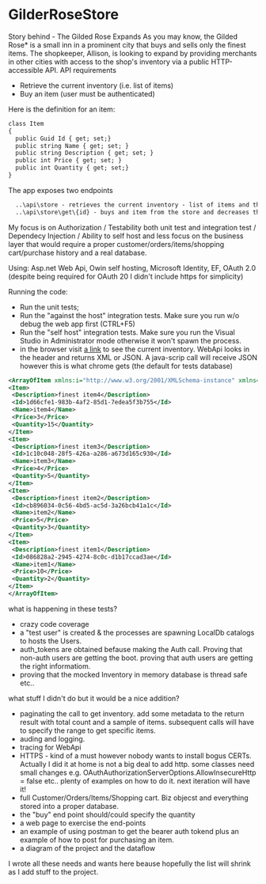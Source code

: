 # GilderRoseStore
Story behind - The Gilded Rose Expands
As you may know, the Gilded Rose* is a small inn in a prominent city that buys and sells only the finest items. The shopkeeper, Allison, is looking to expand by providing merchants in other cities with access to the shop's inventory via a public HTTP-accessible API.
API requirements
- Retrieve the current inventory (i.e. list of items)
- Buy an item (user must be authenticated)

Here is the definition for an item:
```xml
class Item
{
  public Guid Id { get; set;}
  public string Name { get; set; }
  public string Description { get; set; }
  public int Price { get; set; }
  public int Quantity { get; set;}
}
```
The app exposes two endpoints
```xml
  ..\api\store - retrieves the current inventory - list of items and the quantity
  ..\api\store\get\{id} - buys and item from the store and decreases the current stock. Id represents the Guid Id of the desired item.
```

My focus is on Authorization / Testability both unit test and integration test / Dependecy Injection / Ability to self host
and less focus on the business layer that would require a proper customer/orders/items/shopping cart/purchase history and a real database.

Using: Asp.net Web Api, Owin self hosting, Microsoft Identity, EF, OAuth 2.0 (despite being required for OAuth 20 I didn't include https for simplicity)

Running the code:
-  Run the unit tests;
-  Run the "against the host" integration tests. Make sure you run w/o debug the web app first (CTRL+F5)
-  Run the "self host" integration tests. Make sure you run the Visual Studio in Administrator mode otherwise it won't spawn the process.
- in the browser visit [a link](http://localhost:19683/api/Store) to see the current inventory. WebApi looks in the header and returns XML or JSON. A java-scrip call will receive JSON however this is what chrome gets (the default for tests database)
```xml
<ArrayOfItem xmlns:i="http://www.w3.org/2001/XMLSchema-instance" xmlns="http://schemas.datacontract.org/2004/07/GilderRoseStore.Models">
<Item>
 <Description>finest item4</Description>
 <Id>1d66cfe1-983b-4af2-85d1-7edea5f3b755</Id>
 <Name>item4</Name>
 <Price>3</Price>
 <Quantity>15</Quantity>
</Item>
<Item>
 <Description>finest item3</Description>
 <Id>1c10c048-28f5-426a-a286-a673d165c930</Id>
 <Name>item3</Name>
 <Price>4</Price>
 <Quantity>5</Quantity>
</Item>
<Item>
 <Description>finest item2</Description>
 <Id>cb896034-0c56-4bd5-ac5d-3a26bcb41a1c</Id>
 <Name>item2</Name>
 <Price>5</Price>
 <Quantity>3</Quantity>
</Item>
<Item>
 <Description>finest item1</Description>
 <Id>086828a2-2945-4274-8c0c-d1b17ccad3ae</Id>
 <Name>item1</Name>
 <Price>10</Price>
 <Quantity>2</Quantity>
</Item>
</ArrayOfItem>
```
what is happening in these tests? 
 - crazy code coverage
 - a "test user" is created & the processes are spawning LocalDb catalogs to hosts the Users.
 - auth_tokens are obtained befause making the Auth call. Proving that non-auth users are getting the boot. proving that auth users are getting the right informatiom.
 - proving that the mocked Inventory in memory database is thread safe etc..

what stuff I didn't do but it would be a nice addition?
  - paginating the call to get inventory. add some metadata to the return result with total count and a sample of items. subsequent calls will have to specify the range to get specific items.
  - auding and logging.
  - tracing for WebApi
  - HTTPS - kind of a must however nobody wants to install bogus CERTs. Actually I did it at home is not a big deal to add http. some classes need small changes e.g.  OAuthAuthorizationServerOptions.AllowInsecureHttp = false etc.. plenty of examples on how to do it. next iteration will have it!
  - full Customer/Orders/Items/Shopping cart. Biz objecst and everything stored into a proper database.
  - the "buy" end point should/could specify the quantity
  - a web page to exercise the end-points
  - an example of using postman to get the bearer auth tokend plus an example of how to post for purchasing an item.
  - a diagram of the project and the dataflow
  
I wrote all these needs and wants here beause hopefully the list will shrink as I add stuff to the project.

 
